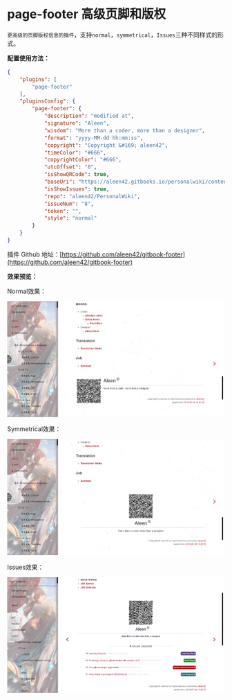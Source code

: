 # page-footer 高级页脚和版权



`更高级的页脚版权信息的插件`，支持`normal`，`symmetrical`，`Issues`三种不同样式的形式。

**配置使用方法：**

```json
{
    "plugins": [
        "page-footer"
    ],
    "pluginsConfig": {
        "page-footer": {
            "description": "modified at",
            "signature": "Aleen",
            "wisdom": "More than a coder, more than a designer",
            "format": "yyyy-MM-dd hh:mm:ss",
            "copyright": "Copyright &#169; aleen42",
            "timeColor": "#666",
            "copyrightColor": "#666",
            "utcOffset": "8",
            "isShowQRCode": true,
            "baseUri": "https://aleen42.gitbooks.io/personalwiki/content/",
            "isShowIssues": true,
            "repo": "aleen42/PersonalWiki",
            "issueNum": "8",
            "token": "",
            "style": "normal"
        }
    }
}
```

插件 Github 地址：[https://github.com/aleen42/gitbook-footer](https://github.com/aleen42/gitbook-footer)



**效果预览：**

Normal效果：

![plugin-preview-page-footer-normal Normal效果预览](../images/plugin-preview-page-footer-normal.png "Normal效果预览")



Symmetrical效果：

![plugin-preview-page-footer-symmetrical Symmetrical效果预览](../images/plugin-preview-page-footer-symmetrical.png "Symmetrical效果预览")



Issues效果：

![plugin-preview-page-footer-issues Issues效果预览](../images/plugin-preview-page-footer-issues.png "Issues效果预览")









<!-- ex_nonav -->
<!-- ex_nolevel -->